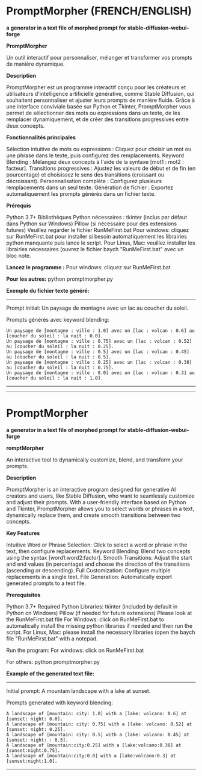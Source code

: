 # PromptMorpher (FRENCH/ENGLISH)
**a generator in a text file of morphed prompt for  stable-diffusion-webui-forge**


**PromptMorpher**

Un outil interactif pour personnaliser, mélanger et transformer vos prompts de manière dynamique.

**Description**

PromptMorpher est un programme interactif conçu pour les créateurs et utilisateurs d'intelligence artificielle générative, comme Stable Diffusion, qui souhaitent personnaliser et ajuster leurs prompts de manière fluide. Grâce à une interface conviviale basée sur Python et Tkinter, PromptMorpher vous permet de sélectionner des mots ou expressions dans un texte, de les remplacer dynamiquement, et de créer des transitions progressives entre deux concepts.

**Fonctionnalités principales**

Sélection intuitive de mots ou expressions : Cliquez pour choisir un mot ou une phrase dans le texte, puis configurez des remplacements.
Keyword Blending : Mélangez deux concepts à l'aide de la syntaxe [mot1 : mot2 : facteur].
Transitions progressives : Ajustez les valeurs de début et de fin (en pourcentage) et choisissez le sens des transitions (croissant ou décroissant).
Personnalisation complète : Configurez plusieurs remplacements dans un seul texte.
Génération de fichier : Exportez automatiquement les prompts générés dans un fichier texte.

**Prérequis**

Python 3.7+
Bibliothèques Python nécessaires :
tkinter (inclus par défaut dans Python sur Windows)
Pillow (si nécessaire pour des extensions futures)
Veuillez regarder le fichier RunMeFirst.bat
Pour windows: cliquez sur RunMeFirst.bat pour installer si besoin automatiquement les librairies python manquante puis lance le script.
Pour Linus, Mac: veuillez installer les librairies nécessaires (ouvrez le fichier baych "RunMeFirst.bat" avec un bloc note.


**Lancez le programme :**
Pour windows: cliquez sur RunMeFirst.bat

**Pour les autres:**
python promptmorpher.py



**Exemple du fichier texte généré:**

-----
Prompt initial:
Un paysage de montagne avec un lac au coucher du soleil.

Prompts générés avec keyword blending:
```
Un paysage de [montagne : ville : 1.0] avec un [lac : volcan : 0.6] au [coucher du soleil : la nuit : 0.0].
Un paysage de [montagne : ville : 0.75] avec un [lac : volcan : 0.52] au [coucher du soleil : la nuit : 0.25].
Un paysage de [montagne : ville : 0.5] avec un [lac : volcan : 0.45] au [coucher du soleil : la nuit : 0.5].
Un paysage de [montagne : ville : 0.25] avec un [lac : volcan : 0.38] au [coucher du soleil : la nuit : 0.75].
Un paysage de [montagne : ville : 0.0] avec un [lac : volcan : 0.3] au [coucher du soleil : la nuit : 1.0].
```
-----
-----

# PromptMorpher

**a generator in a text file of morphed prompt for stable-diffusion-webui-forge**

**romptMorpher**

An interactive tool to dynamically customize, blend, and transform your prompts.

**Description**

PromptMorpher is an interactive program designed for generative AI creators and users, like Stable Diffusion, who want to seamlessly customize and adjust their prompts. With a user-friendly interface based on Python and Tkinter, PromptMorpher allows you to select words or phrases in a text, dynamically replace them, and create smooth transitions between two concepts.

**Key Features**

Intuitive Word or Phrase Selection: Click to select a word or phrase in the text, then configure replacements.
Keyword Blending: Blend two concepts using the syntax [word1:word2:factor].
Smooth Transitions: Adjust the start and end values ​​(in percentage) and choose the direction of the transitions (ascending or descending).
Full Customization: Configure multiple replacements in a single text.
File Generation: Automatically export generated prompts to a text file.

**Prerequisites**

Python 3.7+
Required Python Libraries:
tkinter (included by default in Python on Windows)
Pillow (if needed for future extensions)
Please look at the RunMeFirst.bat file
For Windows: click on RunMeFirst.bat to automatically install the missing python libraries if needed and then run the script.
For Linux, Mac: please install the necessary libraries (open the baych file "RunMeFirst.bat" with a notepad.

Run the program:
For windows: click on RunMeFirst.bat

For others:
python promptmorpher.py

**Example of the generated text file:**

-----
Initial prompt:
A mountain landscape with a lake at sunset.

Prompts generated with keyword blending:
```
A landscape of [mountain: city: 1.0] with a [lake: volcano: 0.6] at [sunset: night: 0.0].
A landscape of [mountain: city: 0.75] with a [lake: volcano: 0.52] at [sunset: night: 0.25].
A landscape of [mountain: city: 0.5] with a [lake: volcano: 0.45] at [sunset: night: : 0.5].
A landscape of [mountain:city:0.25] with a [lake:volcano:0.38] at [sunset:night:0.75].
A landscape of [mountain:city:0.0] with a [lake:volcano:0.3] at [sunset:night:1.0].
```
-----
